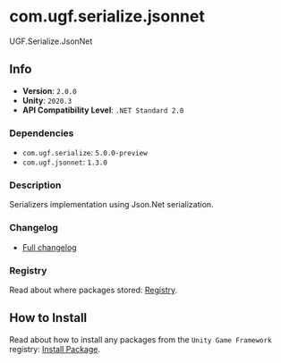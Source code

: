# com.ugf.serialize.jsonnet

UGF.Serialize.JsonNet

## Info

- **Version**: `2.0.0`
- **Unity**: `2020.3`
- **API Compatibility Level**: `.NET Standard 2.0`

### Dependencies

- `com.ugf.serialize`: `5.0.0-preview`
- `com.ugf.jsonnet`: `1.3.0`


### Description

Serializers implementation using Json.Net serialization.

### Changelog

- [Full changelog](changelog.md)

### Registry

Read about where packages stored: [Registry](https://github.com/unity-game-framework/organization/blob/main/docs/registry.md).

## How to Install

Read about how to install any packages from the `Unity Game Framework` registry: [Install Package](https://github.com/unity-game-framework/organization/blob/main/docs/install-packages.md).
